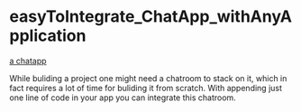 # easyToIntegrate_ChatApp_withAnyApplication
[a chatapp](https://random-chatroom.herokuapp.com/)

While buliding a project one might need a chatroom to stack on it, which in fact requires a lot of time for buliding it from scratch.
With appending just one line of code in your app you can integrate this chatroom.

